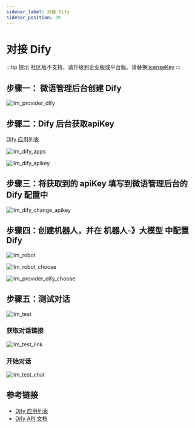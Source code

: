 ```yaml
---
sidebar_label: 对接 Dify
sidebar_position: 39
---
```


# 对接 Dify

:::tip 提示
社区版不支持，请升级到企业版或平台版。请替换[licenseKey](../development/license.md)
:::

## 步骤一： 微语管理后台创建 Dify

![llm_provider_dify](/img/provider/dify/llm_provider_dify.png)

## 步骤二：Dify 后台获取apiKey

[Dify 应用列表](https://cloud.dify.ai/apps)

![llm_dify_apps](/img/provider/dify/llm_dify_apps.png)

![llm_dify_apikey](/img/provider/dify/llm_dify_apikey.png)

## 步骤三：将获取到的 apiKey 填写到微语管理后台的 Dify 配置中

![llm_dify_change_apikey](/img/provider/dify/llm_dify_change_apikey.png)

## 步骤四：创建机器人，并在 机器人-》大模型 中配置 Dify

![llm_robot](/img/provider/dify/llm_robot.png)

![llm_robot_choose](/img/provider/dify/llm_robot_choose.png)

![llm_provider_dify_choose](/img/provider/dify/llm_provider_dify_choose.png)

## 步骤五：测试对话

![llm_test](/img/provider/dify/llm_test.png)

### 获取对话链接

![llm_test_link](/img/provider/dify/llm_test_link.png)

### 开始对话

![llm_test_chat](/img/provider/dify/llm_test_chat.png)

## 参考链接

- [Dify 应用列表](https://cloud.dify.ai/apps)
- [Dify API 文档](https://docs.dify.ai/api-reference/%E5%AF%B9%E8%AF%9D%E6%B6%88%E6%81%AF/%E5%8F%91%E9%80%81%E5%AF%B9%E8%AF%9D%E6%B6%88%E6%81%AF)
